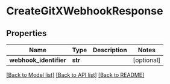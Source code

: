 # CreateGitXWebhookResponse

## Properties
Name | Type | Description | Notes
------------ | ------------- | ------------- | -------------
**webhook_identifier** | **str** |  | [optional] 

[[Back to Model list]](../README.md#documentation-for-models) [[Back to API list]](../README.md#documentation-for-api-endpoints) [[Back to README]](../README.md)

